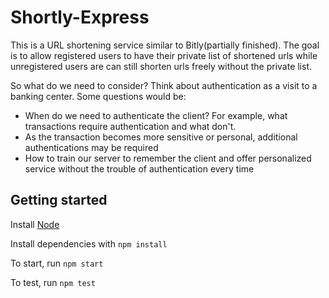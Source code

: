 # Shortly-Express

This is a URL shortening service similar to Bitly(partially finished). The goal is to allow registered users to have their private list of shortened urls while unregistered users are can still shorten urls freely without the private list.



So what do we need to consider? Think about authentication as a visit to a banking center. Some questions would be:

- When do we need to authenticate the client? For example, what transactions require authentication and what don't.
- As the transaction becomes more sensitive or personal, additional authentications may be required
- How to train our server to remember the client and offer personalized service without the trouble of authentication every time



## Getting started

Install [Node](https://nodejs.org/en/)

Install dependencies with `npm install`

To start, run `npm start`

To test, run `npm test`

